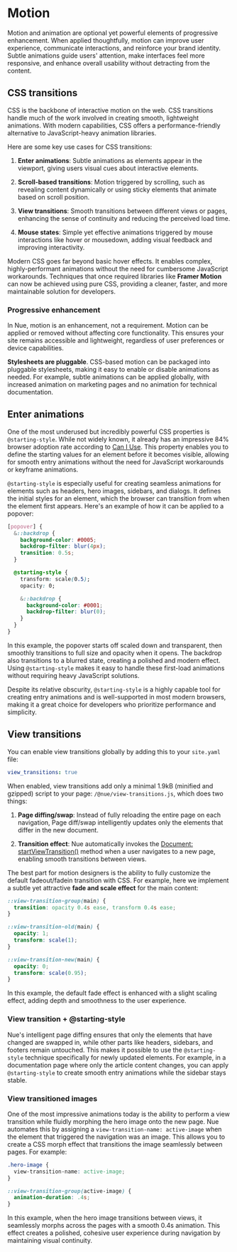 # Motion
Motion and animation are optional yet powerful elements of progressive enhancement. When applied thoughtfully, motion can improve user experience, communicate interactions, and reinforce your brand identity. Subtle animations guide users' attention, make interfaces feel more responsive, and enhance overall usability without detracting from the content.

## CSS transitions
CSS is the backbone of interactive motion on the web. CSS transitions handle much of the work involved in creating smooth, lightweight animations. With modern capabilities, CSS offers a performance-friendly alternative to JavaScript-heavy animation libraries.

Here are some key use cases for CSS transitions:

1. **Enter animations**: Subtle animations as elements appear in the viewport, giving users visual cues about interactive elements.

2. **Scroll-based transitions**: Motion triggered by scrolling, such as revealing content dynamically or using sticky elements that animate based on scroll position.

3. **View transitions**: Smooth transitions between different views or pages, enhancing the sense of continuity and reducing the perceived load time.

4. **Mouse states**: Simple yet effective animations triggered by mouse interactions like hover or mousedown, adding visual feedback and improving interactivity.

Modern CSS goes far beyond basic hover effects. It enables complex, highly-performant animations without the need for cumbersome JavaScript workarounds. Techniques that once required libraries like **Framer Motion** can now be achieved using pure CSS, providing a cleaner, faster, and more maintainable solution for developers.


### Progressive enhancement
In Nue, motion is an enhancement, not a requirement. Motion can be applied or removed without affecting core functionality. This ensures your site remains accessible and lightweight, regardless of user preferences or device capabilities.

**Stylesheets are pluggable**. CSS-based motion can be packaged into pluggable stylesheets, making it easy to enable or disable animations as needed. For example, subtle animations can be applied globally, with increased animation on marketing pages and no animation for technical documentation.


## Enter animations
One of the most underused but incredibly powerful CSS properties is `@starting-style`. While not widely known, it already has an impressive 84% browser adoption rate according to [Can I Use](https://caniuse.com/?search=%40starting-style). This property enables you to define the starting values for an element before it becomes visible, allowing for smooth entry animations without the need for JavaScript workarounds or keyframe animations.

`@starting-style` is especially useful for creating seamless animations for elements such as headers, hero images, sidebars, and dialogs. It defines the initial styles for an element, which the browser can transition from when the element first appears. Here's an example of how it can be applied to a popover:

```css
[popover] {
  &::backdrop {
    background-color: #0005;
    backdrop-filter: blur(4px);
    transition: 0.5s;
  }

  @starting-style {
    transform: scale(0.5);
    opacity: 0;

    &::backdrop {
      background-color: #0001;
      backdrop-filter: blur(0);
    }
  }
}
```

In this example, the popover starts off scaled down and transparent, then smoothly transitions to full size and opacity when it opens. The backdrop also transitions to a blurred state, creating a polished and modern effect. Using `@starting-style` makes it easy to handle these first-load animations without requiring heavy JavaScript solutions.

Despite its relative obscurity, `@starting-style` is a highly capable tool for creating entry animations and is well-supported in most modern browsers, making it a great choice for developers who prioritize performance and simplicity.


## View transitions
You can enable view transitions globally by adding this to your `site.yaml` file:

```yaml
view_transitions: true
```

When enabled, view transitions add only a minimal 1.9kB (minified and gzipped) script to your page: `/@nue/view-transitions.js`, which does two things:

1. **Page diffing/swap**: Instead of fully reloading the entire page on each navigation, Page diff/swap intelligently updates only the elements that differ in the new document.

2. **Transition effect**: Nue automatically invokes the [Document: startViewTransition()](https://developer.mozilla.org/en-US/docs/Web/API/Document/startViewTransition) method when a user navigates to a new page, enabling smooth transitions between views.

The best part for motion designers is the ability to fully customize the default fadeout/fadein transition with CSS. For example, here we implement a subtle yet attractive **fade and scale effect** for the main content:

```css
::view-transition-group(main) {
  transition: opacity 0.4s ease, transform 0.4s ease;
}

::view-transition-old(main) {
  opacity: 1;
  transform: scale(1);
}

::view-transition-new(main) {
  opacity: 0;
  transform: scale(0.95);
}
```

In this example, the default fade effect is enhanced with a slight scaling effect, adding depth and smoothness to the user experience.


### View transition + @starting-style
Nue's intelligent page diffing ensures that only the elements that have changed are swapped in, while other parts like headers, sidebars, and footers remain untouched. This makes it possible to use the `@starting-style` technique specifically for newly updated elements. For example, in a documentation page where only the article content changes, you can apply `@starting-style` to create smooth entry animations while the sidebar stays stable.


### View transitioned images
One of the most impressive animations today is the ability to perform a view transition while fluidly morphing the hero image onto the new page. Nue automates this by assigning a `view-transition-name: active-image` when the element that triggered the navigation was an image. This allows you to create a CSS morph effect that transitions the image seamlessly between pages. For example:

```css
.hero-image {
  view-transition-name: active-image;
}

::view-transition-group(active-image) {
  animation-duration: .4s;
}
```

In this example, when the hero image transitions between views, it seamlessly morphs across the pages with a smooth 0.4s animation. This effect creates a polished, cohesive user experience during navigation by maintaining visual continuity.



